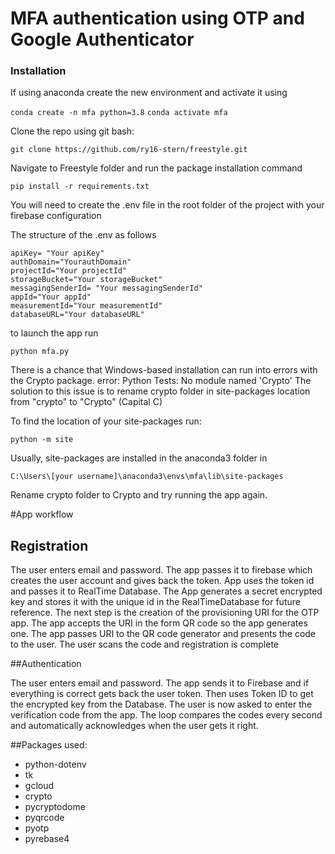 # MFA authentication using OTP and Google Authenticator

### Installation

If using anaconda create the new environment and activate it using

`conda create -n mfa python=3.8`
`conda activate mfa`

Clone the repo using git bash:

`git clone https://github.com/ry16-stern/freestyle.git`

Navigate to Freestyle folder and run the package installation command

`pip install -r requirements.txt`

You will need to create the .env file in the root folder of the project with your firebase configuration

The structure of the .env as follows

	apiKey= "Your apiKey"
	authDomain="YourauthDomain"
	projectId="Your projectId"
	storageBucket="Your storageBucket"
	messagingSenderId= "Your messagingSenderId"
	appId="Your appId"
	measurementId="Your measurementId"
	databaseURL="Your databaseURL"

to launch the app run

`python mfa.py`

There is a chance that Windows-based installation can run into errors with the Crypto package.
error: Python Tests: No module named 'Crypto'
The solution to this issue is to rename crypto folder in site-packages location from "crypto" to "Crypto" (Capital C)

To find the location of your site-packages run:

`python -m site`

Usually, site-packages are installed in the anaconda3 folder in

`C:\Users\[your username]\anaconda3\envs\mfa\lib\site-packages`

Rename crypto folder to Crypto and try running the app again.

#App workflow

## Registration

The user enters email and password.
The app passes it to firebase which creates the user account and gives back the token.
App uses the token id and passes it to RealTime Database.
The App generates a secret encrypted key and stores it with the unique id in the RealTimeDatabase for future reference.
The next step is the creation of the provisioning URI for the OTP app.
The app accepts the URI in the form QR code so the app generates one.
The app passes URI to the QR code generator and presents the code to the user.
The user scans the code and registration is complete

##Authentication

The user enters email and password.
The app sends it to Firebase and if everything is correct gets back the user token.
Then uses Token ID to get the encrypted key from the Database.
The user is now asked to enter the verification code from the app.
The loop compares the codes every second and automatically acknowledges when the user gets it right.

##Packages used:

- python-dotenv
- tk
- gcloud
- crypto
- pycryptodome
- pyqrcode
- pyotp
- pyrebase4
